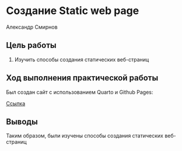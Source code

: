 # Создание Static web page
Александр Смирнов

## Цель работы

1.  Изучить способы создания статических веб-страниц

## Ход выполнения практической работы

Был создан сайт с использованием Quarto и Github Pages:

[Ссылка](https://olekzonder.github.io)

## Выводы

Таким образом, были изучены способы создания статических веб-страниц
